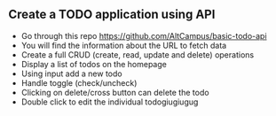 ## Create a TODO application using API

- Go through this repo https://github.com/AltCampus/basic-todo-api
- You will find the information about the URL to fetch data
- Create a full CRUD (create, read, update and delete) operations
- Display a list of todos on the homepage
- Using input add a new todo
- Handle toggle (check/uncheck)
- Clicking on delete/cross button can delete the todo
- Double click to edit the individual todogiugiugug
